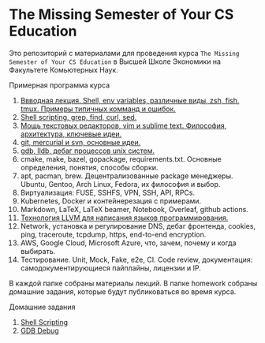 # The Missing Semester of Your CS Education

Это репозиторий с материалами для проведения курса
`The Missing Semester of Your CS Education` в Высшей Школе Экономики на
Факультете Комьютерных Наук.

Примерная программа курса

1. [Ввводная лекция. Shell, env variables, различные виды, zsh, fish, tmux. Примеры типичных комманд и ошибок.](./intro)
1. [Shell scripting, grep, find, curl, sed.](./shell_scripting)
1. [Мощь текстовых редакторов, vim и sublime text. Философия, архитектура, ключевые идеи.](./text_editors)
1. [git, mercurial и svn, основные идеи.](./version_control)
1. [gdb, lldb, дебаг процессов unix систем.](./gdb)
1. cmake, make, bazel, gopackage, requirements.txt. Основные определения, понятия, способы сборки.
1. apt, pacman, brew. Децентрализованные package менеджеры. Ubuntu, Gentoo, Arch Linux, Fedora, их философия и выбор.
1. Виртуализация: FUSE, SSHFS, VPN, SSH, API, RPCs.
1. Kubernetes, Docker и контейнерезация с примерами.
1. Markdown, LaTeX, LaTeX beamer, Notebook, Overleaf, github actions.
1. [Технология LLVM для написания языков программирования.](./llvm)
1. Network, установка и регулирование DNS, дебаг фронтенда, cookies, ping, traceroute, tcpdump, https, end-to-end encryption.
1. AWS, Google Cloud, Microsoft Azure, что, зачем, почему и когда выбирать.
1. Тестирование. Unit, Mock, Fake, e2e, CI. Code review, документация: самодокументирующиеся пайплайны, лицензии и IP.

В каждой папке собраны материалы лекций. В папке homework собраны домашние задания, которые будут публиковаться во время курса.

Домашние задания

1. [Shell Scripting](./homework/shell_scripting)
1. [GDB Debug](./homework/gdb_debug)
